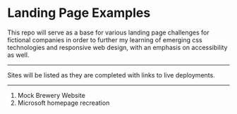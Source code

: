 # Landing Page Examples

This repo will serve as a base for various landing page challenges for fictional companies in order to further my learning
of emerging css technologies and responsive web design, with an emphasis on accessibility as well.

---

Sites will be listed as they are completed with links to live deployments.

---

1. Mock Brewery Website
2. Microsoft homepage recreation

